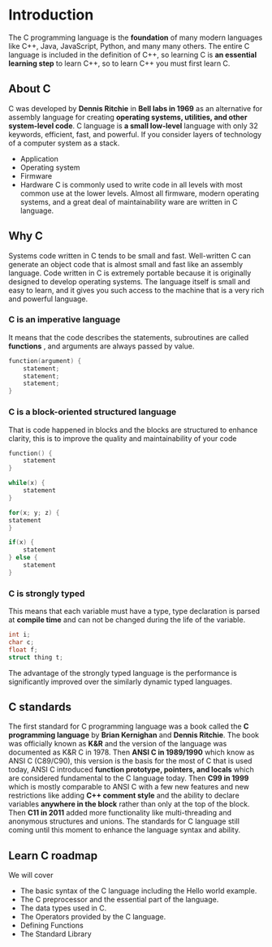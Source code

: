 # Introduction
The C programming language is the **foundation** of many modern languages like C++, Java, JavaScript, Python, and many many others. The entire C language is included in the definition of C++, so learning C is  **an essential learning step** to learn C++, so to learn C++ you must first learn C.

## About C

C was developed by **Dennis Ritchie** in **Bell labs in 1969** as an alternative for assembly language for creating **operating systems, utilities, and other system-level code**.
C language is **a small low-level** language with only 32 keywords, efficient, fast, and powerful.
If you consider layers of technology of a computer system as a stack.
- Application
- Operating system 
- Firmware
- Hardware
C is commonly used to write code in all levels with most common use at the lower levels. Almost all firmware, modern operating systems, and a great deal of maintainability ware are written in C language.

## Why C

Systems code written in C tends to be small and fast. Well-written C can generate an object code that is almost small and fast like an assembly language.
Code written in C is extremely portable because it is originally designed to develop operating systems.
The language itself is small and easy to learn, and it gives you such access to the machine that is a very rich and powerful language.

### C is an imperative language

It means that the code describes the statements, subroutines are called **functions** , and arguments are always passed by value.
```c
function(argument) {
	statement;
	statement;
	statement;
}
```
### C is a block-oriented structured language

That is code happened in blocks and the blocks are structured to enhance clarity, this is to improve the quality and maintainability of your code
```c
function() {
	statement
}

while(x) {
	statement
}

for(x; y; z) {
statement
}

if(x) {
	statement
} else {
	statement
}
```
### C is strongly typed

This means that each variable must have a type, type declaration is parsed at **compile time** and can not be changed during the life of the variable.
```c
int i;
char c;
float f;
struct thing t;
```
The advantage of the strongly typed language is the performance is significantly improved over the similarly dynamic typed languages.

## C standards

The first standard for C programming language was a book called the **C programming language** by **Brian Kernighan** and **Dennis Ritchie**. The book was officially known as **K&R** and the version of the language was documented as K&R C in 1978. 
Then **ANSI C in 1989/1990** which know as ANSI C (C89/C90), this version is the basis for the most of C that is used today, ANSI C introduced **function prototype, pointers, and locals** which are considered fundamental to the C language today. 
Then **C99 in 1999** which is mostly comparable to ANSI C with a few new features and new restrictions like adding **C++ comment style** and the ability to declare variables  **anywhere in the block** rather than only at the top of the block.
Then **C11 in 2011** added more functionality like multi-threading and anonymous structures and unions.
The standards for C language still coming until this moment to enhance the language syntax and ability.

## Learn C roadmap

We will cover
- The basic syntax of the C language including the Hello world example.
- The C preprocessor and the essential part of the language.
- The data types used in C.
- The Operators provided by the C language.
- Defining Functions
- The Standard Library